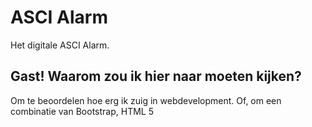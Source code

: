 # ASCI Alarm
Het digitale ASCI Alarm.

## Gast! Waarom zou ik hier naar moeten kijken?
Om te beoordelen hoe erg ik zuig in webdevelopment. Of, om een combinatie van Bootstrap, HTML 5 <audio> en JavaScript te bekijken. Hergebruik het en pas het aan _as you see fit_.
Alle code is vrijgegeven onder de meest liberale licentie die ik kon vinden. Zie LICENSE voor alle details.
